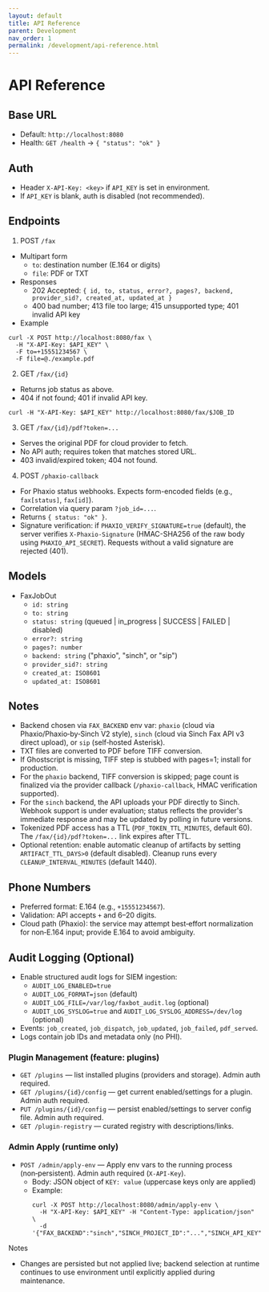 ```yaml
---
layout: default
title: API Reference
parent: Development
nav_order: 1
permalink: /development/api-reference.html
---
```


# API Reference

## Base URL
- Default: `http://localhost:8080`
- Health: `GET /health` → `{ "status": "ok" }`

## Auth
- Header `X-API-Key: <key>` if `API_KEY` is set in environment.
- If `API_KEY` is blank, auth is disabled (not recommended).

## Endpoints

1) POST `/fax`
- Multipart form
  - `to`: destination number (E.164 or digits)
  - `file`: PDF or TXT
- Responses
  - 202 Accepted: `{ id, to, status, error?, pages?, backend, provider_sid?, created_at, updated_at }`
  - 400 bad number; 413 file too large; 415 unsupported type; 401 invalid API key
- Example
```
curl -X POST http://localhost:8080/fax \
  -H "X-API-Key: $API_KEY" \
  -F to=+15551234567 \
  -F file=@./example.pdf
```

2) GET `/fax/{id}`
- Returns job status as above.
- 404 if not found; 401 if invalid API key.
```
curl -H "X-API-Key: $API_KEY" http://localhost:8080/fax/$JOB_ID
```

3) GET `/fax/{id}/pdf?token=...`
- Serves the original PDF for cloud provider to fetch.
- No API auth; requires token that matches stored URL.
- 403 invalid/expired token; 404 not found.

4) POST `/phaxio-callback`
- For Phaxio status webhooks. Expects form-encoded fields (e.g., `fax[status]`, `fax[id]`).
- Correlation via query param `?job_id=...`.
- Returns `{ status: "ok" }`.
- Signature verification: if `PHAXIO_VERIFY_SIGNATURE=true` (default), the server verifies `X-Phaxio-Signature` (HMAC-SHA256 of the raw body using `PHAXIO_API_SECRET`). Requests without a valid signature are rejected (401).

## Models
- FaxJobOut
  - `id: string`
  - `to: string`
  - `status: string` (queued | in_progress | SUCCESS | FAILED | disabled)
  - `error?: string`
  - `pages?: number`
  - `backend: string` ("phaxio", "sinch", or "sip")
  - `provider_sid?: string`
  - `created_at: ISO8601`
  - `updated_at: ISO8601`

## Notes
- Backend chosen via `FAX_BACKEND` env var: `phaxio` (cloud via Phaxio/Phaxio‑by‑Sinch V2 style), `sinch` (cloud via Sinch Fax API v3 direct upload), or `sip` (self‑hosted Asterisk).
- TXT files are converted to PDF before TIFF conversion.
- If Ghostscript is missing, TIFF step is stubbed with pages=1; install for production.
- For the `phaxio` backend, TIFF conversion is skipped; page count is finalized via the provider callback (`/phaxio-callback`, HMAC verification supported).
- For the `sinch` backend, the API uploads your PDF directly to Sinch. Webhook support is under evaluation; status reflects the provider's immediate response and may be updated by polling in future versions.
- Tokenized PDF access has a TTL (`PDF_TOKEN_TTL_MINUTES`, default 60). The `/fax/{id}/pdf?token=...` link expires after TTL.
- Optional retention: enable automatic cleanup of artifacts by setting `ARTIFACT_TTL_DAYS>0` (default disabled). Cleanup runs every `CLEANUP_INTERVAL_MINUTES` (default 1440).

## Phone Numbers
- Preferred format: E.164 (e.g., `+15551234567`).
- Validation: API accepts `+` and 6–20 digits.
- Cloud path (Phaxio): the service may attempt best‑effort normalization for non‑E.164 input; provide E.164 to avoid ambiguity.

## Audit Logging (Optional)
- Enable structured audit logs for SIEM ingestion:
  - `AUDIT_LOG_ENABLED=true`
  - `AUDIT_LOG_FORMAT=json` (default)
  - `AUDIT_LOG_FILE=/var/log/faxbot_audit.log` (optional)
  - `AUDIT_LOG_SYSLOG=true` and `AUDIT_LOG_SYSLOG_ADDRESS=/dev/log` (optional)
- Events: `job_created`, `job_dispatch`, `job_updated`, `job_failed`, `pdf_served`.
- Logs contain job IDs and metadata only (no PHI).
### Plugin Management (feature: plugins)
- `GET /plugins` — list installed plugins (providers and storage). Admin auth required.
- `GET /plugins/{id}/config` — get current enabled/settings for a plugin. Admin auth required.
- `PUT /plugins/{id}/config` — persist enabled/settings to server config file. Admin auth required.
- `GET /plugin-registry` — curated registry with descriptions/links.

### Admin Apply (runtime only)
- `POST /admin/apply-env` — Apply env vars to the running process (non‑persistent). Admin auth required (`X-API-Key`).
  - Body: JSON object of `KEY: value` (uppercase keys only are applied)
  - Example:
    ```
    curl -X POST http://localhost:8080/admin/apply-env \
      -H "X-API-Key: $API_KEY" -H "Content-Type: application/json" \
      -d '{"FAX_BACKEND":"sinch","SINCH_PROJECT_ID":"...","SINCH_API_KEY":"...","SINCH_API_SECRET":"..."}'
    ```

Notes
- Changes are persisted but not applied live; backend selection at runtime continues to use environment until explicitly applied during maintenance.
